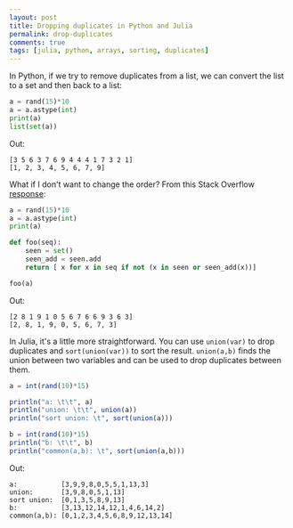 ```yaml
---
layout: post
title: Dropping duplicates in Python and Julia
permalink: drop-duplicates
comments: true
tags: [julia, python, arrays, sorting, duplicates]
---
```

In Python, if we try to remove duplicates from a list, we can convert the list to a set and then back to a list:

``` python
a = rand(15)*10
a = a.astype(int)
print(a)
list(set(a))
```
Out:

```
[3 5 6 3 7 6 9 4 4 4 1 7 3 2 1]
[1, 2, 3, 4, 5, 6, 7, 9]
```

What if I don't want to change the order? From this Stack Overflow [response](http://stackoverflow.com/questions/480214/how-do-you-remove-duplicates-from-a-list-in-python-whilst-preserving-order):

``` python
a = rand(15)*10
a = a.astype(int)
print(a)

def foo(seq):
    seen = set()
    seen_add = seen.add
    return [ x for x in seq if not (x in seen or seen_add(x))]

foo(a)
```
Out:

```
[2 8 1 9 1 0 5 6 7 6 6 9 3 6 3]
[2, 8, 1, 9, 0, 5, 6, 7, 3]
```

In Julia, it's a little more straightforward. You can use `union(var)` to drop duplicates and `sort(union(var))` to sort the result. `union(a,b)` finds the union between two variables and can be used to drop duplicates between them.

``` julia
a = int(rand(10)*15)

println("a: \t\t", a)
println("union: \t\t", union(a))
println("sort union: \t", sort(union(a)))

b = int(rand(10)*15)
println("b: \t\t", b)
println("common(a,b): \t", sort(union(a,b)))
```
Out:

```
a: 	 	     [3,9,9,8,0,5,5,1,13,3]
union: 	 	 [3,9,8,0,5,1,13]
sort union:  [0,1,3,5,8,9,13]
b: 		     [3,13,12,14,12,1,4,6,14,2]
common(a,b): [0,1,2,3,4,5,6,8,9,12,13,14]
```

